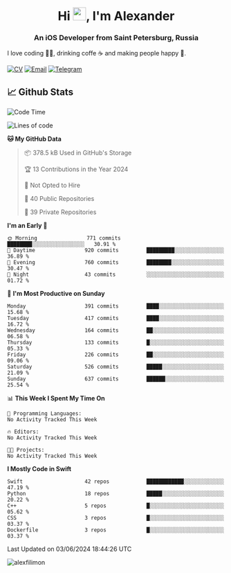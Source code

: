 <h1 align="center">Hi <img src="https://raw.githubusercontent.com/MartinHeinz/MartinHeinz/master/wave.gif" width="30px">, I'm Alexander</h1>
<h3 align="center">An iOS Developer from Saint Petersburg, Russia</h3>

I love coding 👨‍💻, drinking coffe ☕️ and making people happy 🎊.

[![CV](https://img.shields.io/badge/CV-Александр%20Филимонов-14b420)](./resources/CV_Aleksandr_Filimonov_iOS_November_2023.pdf)
[![Email](https://img.shields.io/badge/Email-as.filimonov@mail.ru-f39f37)](mailto:as.filimonov@mail.ru)
[![Telegram](https://img.shields.io/badge/Telegram-alexfilimon-1686b1)](https://t.me/alexfilimon)

## 📈 Github Stats

<!--START_SECTION:waka-->
![Code Time](http://img.shields.io/badge/Code%20Time-0%20secs-blue)

![Lines of code](https://img.shields.io/badge/From%20Hello%20World%20I%27ve%20Written-1.5%20million%20lines%20of%20code-blue)

**🐱 My GitHub Data** 

> 📦 378.5 kB Used in GitHub's Storage 
 > 
> 🏆 13 Contributions in the Year 2024
 > 
> 🚫 Not Opted to Hire
 > 
> 📜 40 Public Repositories 
 > 
> 🔑 39 Private Repositories 
 > 
**I'm an Early 🐤** 

```text
🌞 Morning                771 commits         ████████░░░░░░░░░░░░░░░░░   30.91 % 
🌆 Daytime                920 commits         █████████░░░░░░░░░░░░░░░░   36.89 % 
🌃 Evening                760 commits         ████████░░░░░░░░░░░░░░░░░   30.47 % 
🌙 Night                  43 commits          ░░░░░░░░░░░░░░░░░░░░░░░░░   01.72 % 
```
📅 **I'm Most Productive on Sunday** 

```text
Monday                   391 commits         ████░░░░░░░░░░░░░░░░░░░░░   15.68 % 
Tuesday                  417 commits         ████░░░░░░░░░░░░░░░░░░░░░   16.72 % 
Wednesday                164 commits         ██░░░░░░░░░░░░░░░░░░░░░░░   06.58 % 
Thursday                 133 commits         █░░░░░░░░░░░░░░░░░░░░░░░░   05.33 % 
Friday                   226 commits         ██░░░░░░░░░░░░░░░░░░░░░░░   09.06 % 
Saturday                 526 commits         █████░░░░░░░░░░░░░░░░░░░░   21.09 % 
Sunday                   637 commits         ██████░░░░░░░░░░░░░░░░░░░   25.54 % 
```


📊 **This Week I Spent My Time On** 

```text
💬 Programming Languages: 
No Activity Tracked This Week

🔥 Editors: 
No Activity Tracked This Week

🐱‍💻 Projects: 
No Activity Tracked This Week
```

**I Mostly Code in Swift** 

```text
Swift                    42 repos            ████████████░░░░░░░░░░░░░   47.19 % 
Python                   18 repos            █████░░░░░░░░░░░░░░░░░░░░   20.22 % 
C++                      5 repos             █░░░░░░░░░░░░░░░░░░░░░░░░   05.62 % 
CSS                      3 repos             █░░░░░░░░░░░░░░░░░░░░░░░░   03.37 % 
Dockerfile               3 repos             █░░░░░░░░░░░░░░░░░░░░░░░░   03.37 % 
```




 Last Updated on 03/06/2024 18:44:26 UTC
<!--END_SECTION:waka-->

<img align="center" src="https://github-readme-stats.vercel.app/api?username=alexfilimon&show_icons=true" alt="alexfilimon" />

